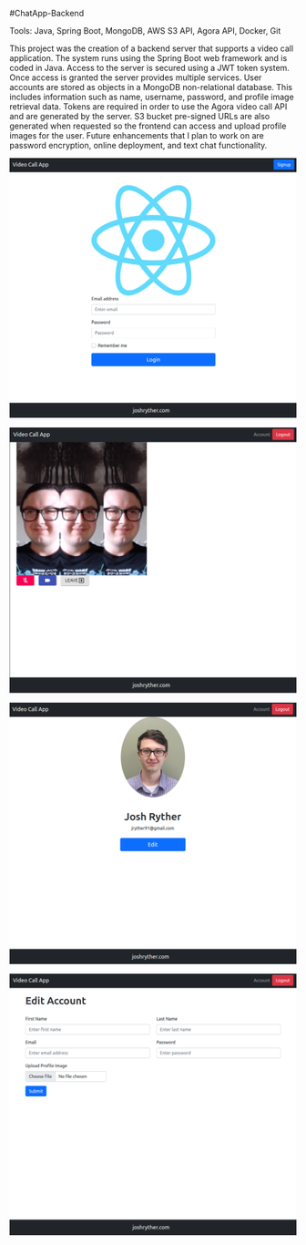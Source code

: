 #ChatApp-Backend

Tools: Java, Spring Boot, MongoDB, AWS S3 API, Agora API, Docker, Git

This project was the creation of a backend server that supports a video call application. The system runs using the Spring Boot web framework and is coded in Java. Access to the server is secured using a JWT token system. Once access is granted the server provides multiple services. User accounts are stored as objects in a MongoDB non-relational database. This includes information such as name, username, password, and profile image retrieval data. Tokens are required in order to use the Agora video call API and are generated by the server. S3 bucket pre-signed URLs are also generated when requested so the frontend can access and upload profile images for the user. Future enhancements that I plan to work on are password encryption, online deployment, and text chat functionality.

![Login](https://github.com/jryther/jryther.github.io/blob/master/images/VideoApp/Login.png)

![VideoCall](https://github.com/jryther/jryther.github.io/blob/master/images/VideoApp/VideoCall.png)

![Profile Screen](https://github.com/jryther/jryther.github.io/blob/master/images/VideoApp/ProfileScreen.png)

![Edit Account](https://github.com/jryther/jryther.github.io/blob/master/images/VideoApp/EditAccount.png)

